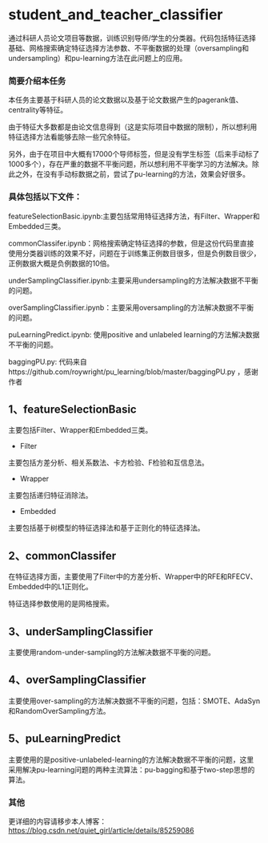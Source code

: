 # student_and_teacher_classifier
通过科研人员论文项目等数据，训练识别导师/学生的分类器。代码包括特征选择基础、网格搜索确定特征选择方法参数、不平衡数据的处理（oversampling和undersampling）和pu-learning方法在此问题上的应用。

### 简要介绍本任务

本任务主要基于科研人员的论文数据以及基于论文数据产生的pagerank值、centrality等特征。

由于特征大多数都是由论文信息得到（这是实际项目中数据的限制），所以想利用特征选择方法看能够去除一些冗余特征。

另外，由于在项目中大概有17000个导师标签，但是没有学生标签（后来手动标了1000多个），存在严重的数据不平衡问题，所以想利用不平衡学习的方法解决。除此之外，在没有手动标数据之前，尝试了pu-learning的方法，效果会好很多。

### 具体包括以下文件：

featureSelectionBasic.ipynb:主要包括常用特征选择方法，有Filter、Wrapper和Embedded三类。

commonClassifer.ipynb：网格搜索确定特征选择的参数，但是这份代码里直接使用分类器训练的效果不好，问题在于训练集正例数目很多，但是负例数目很少，正例数据大概是负例数据的10倍。

underSamplingClassifier.ipynb:主要采用undersampling的方法解决数据不平衡的问题。

overSamplingClassifier.ipynb：主要采用oversampling的方法解决数据不平衡的问题。

puLearningPredict.ipynb: 使用positive and unlabeled learning的方法解决数据不平衡的问题。

baggingPU.py: 代码来自https://github.com/roywright/pu_learning/blob/master/baggingPU.py ，感谢作者


## 1、featureSelectionBasic

主要包括Filter、Wrapper和Embedded三类。

- Filter

主要包括方差分析、相关系数法、卡方检验、F检验和互信息法。

- Wrapper

主要包括递归特征消除法。

- Embedded

主要包括基于树模型的特征选择法和基于正则化的特征选择法。

## 2、commonClassifer

在特征选择方面，主要使用了Filter中的方差分析、Wrapper中的RFE和RFECV、Embedded中的L1正则化。

特征选择参数使用的是网格搜索。

## 3、underSamplingClassifier

主要使用random-under-sampling的方法解决数据不平衡的问题。

## 4、overSamplingClassifier

主要使用over-sampling的方法解决数据不平衡的问题，包括：SMOTE、AdaSyn和RandomOverSampling方法。

## 5、puLearningPredict

主要使用的是positive-unlabeled-learning的方法解决数据不平衡的问题，这里采用解决pu-learning问题的两种主流算法：pu-bagging和基于two-step思想的算法。

### 其他

更详细的内容请移步本人博客：https://blog.csdn.net/quiet_girl/article/details/85259086
